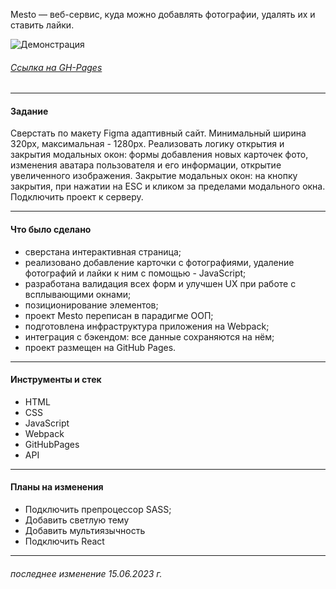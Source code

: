 Mesto — веб-сервис, куда можно добавлять фотографии, удалять их и ставить лайки.

![Демонстрация](./src/images/demo-readme.gif)

###### [Ссылка на GH-Pages](https://shrodinger-54rus.github.io/mesto/)

---

#### Задание

Сверстать по макету Figma адаптивный сайт. Минимальный ширина 320px, максимальная - 1280px.
Реализовать логику открытия и закрытия модальных окон: формы добавления новых карточек фото, изменения аватара пользователя и его информации, открытие увеличенного изображения. Закрытие модальных окон: на кнопку закрытия, при нажатии на ESC и кликом за пределами модального окна.
Подключить проект к серверу.

---

#### Что было сделано

- сверстана интерактивная страница;
- реализовано добавление карточки с фотографиями, удаление фотографий и лайки к ним с помощью - JavaScript;
- разработана валидация всех форм и улучшен UX при работе с всплывающими окнами;
- позиционирование элементов;
- проект Mesto переписан в парадигме ООП;
- подготовлена инфраструктура приложения на Webpack;
- интеграция с бэкендом: все данные сохраняются на нём;
- проект размещен на GitHub Pages.

---

#### Инструменты и стек

- HTML
- CSS
- JavaScript
- Webpack
- GitHubPages
- API

---

#### Планы на изменения

- Подключить препроцессор SASS;
- Добавить светлую тему
- Добавить мультиязычность
- Подключить React

---

###### последнее изменение 15.06.2023 г.
